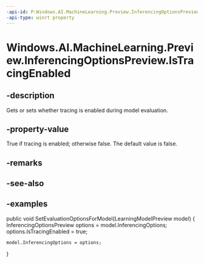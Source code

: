 ```yaml
---
-api-id: P:Windows.AI.MachineLearning.Preview.InferencingOptionsPreview.IsTracingEnabled
-api-type: winrt property
---
```


<!-- Property syntax.
public bool IsTracingEnabled { get;  set; }
-->

# Windows.AI.MachineLearning.Preview.InferencingOptionsPreview.IsTracingEnabled

## -description
Gets or sets whether tracing is enabled during model evaluation.

## -property-value
True if tracing is enabled; otherwise false. The default value is false.

## -remarks

## -see-also

## -examples
public void SetEvaluationOptionsForModel(LearningModelPreview model)
{
    InferencingOptionsPreview options = model.InferencingOptions;
    options.IsTracingEnabled = true;
 
    model.InferencingOptions = options;
}


